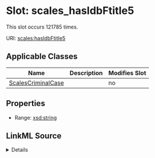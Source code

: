 

# Slot: scales_hasIdbFtitle5




This slot occurs 121785 times.


URI: [scales:hasIdbFtitle5](http://schemas.scales-okn.org/rdf/scales#hasIdbFtitle5)



<!-- no inheritance hierarchy -->





## Applicable Classes

| Name | Description | Modifies Slot |
| --- | --- | --- |
| [ScalesCriminalCase](../classes/ScalesCriminalCase.md) |  |  no  |







## Properties

* Range: [xsd:string](http://www.w3.org/2001/XMLSchema#string)







## LinkML Source

<details>

```yaml
name: scales_hasIdbFtitle5
from_schema: okns:scales-kg
rank: 1000
slot_uri: scales:hasIdbFtitle5
alias: scales_hasIdbFtitle5
domain_of:
- scales_CriminalCase
range: string

```
</details>